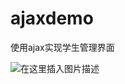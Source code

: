 # ajaxdemo
使用ajax实现学生管理界面

![在这里插入图片描述](https://img-blog.csdnimg.cn/20200203110930691.png?x-oss-process=image/watermark,type_ZmFuZ3poZW5naGVpdGk,shadow_10,text_aHR0cHM6Ly9ibG9nLmNzZG4ubmV0L3FxXzM3MjUxODk3,size_16,color_FFFFFF,t_70)
